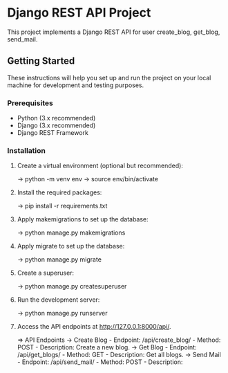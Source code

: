 # Django REST API Project

This project implements a Django REST API for user create_blog, get_blog, send_mail.

## Getting Started

These instructions will help you set up and run the project on your local machine for development and testing purposes.

### Prerequisites

- Python (3.x recommended)
- Django (3.x recommended)
- Django REST Framework

### Installation

1. Create a virtual environment (optional but recommended):

   -> python -m venv env
   -> source env/bin/activate  

2. Install the required packages:
   
   -> pip install -r requirements.txt

3. Apply makemigrations to set up the database:

   -> python manage.py makemigrations

4. Apply migrate to set up the database:
  
   -> python manage.py migrate

5. Create a superuser:

   -> python manage.py createsuperuser

6. Run the development server:

   -> python manage.py runserver

7. Access the API endpoints at http://127.0.0.1:8000/api/.

   => API Endpoints
        -> Create Blog
                - Endpoint: /api/create_blog/
                - Method: POST
                - Description: Create a new blog.
        -> Get Blog
                - Endpoint: /api/get_blogs/
                - Method: GET
                - Description: Get all blogs.
        -> Send Mail
                - Endpoint: /api/send_mail/
                - Method: POST
                - Description: 

